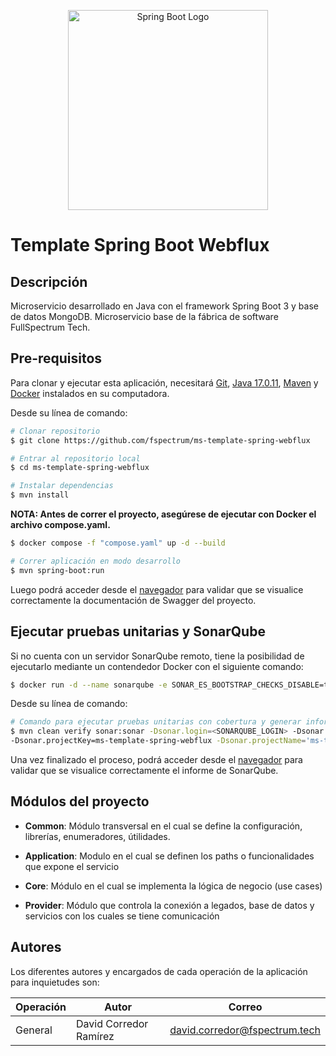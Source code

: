 <p align="center">
  <a href="https://spring.io/projects/spring-boot" target="blank"><img src="https://upload.wikimedia.org/wikipedia/commons/thumb/4/44/Spring_Framework_Logo_2018.svg/2560px-Spring_Framework_Logo_2018.svg.png" width="320" alt="Spring Boot Logo" /></a>
</p>

# **Template Spring Boot Webflux**

## **Descripción**
Microservicio desarrollado en Java con el framework Spring Boot 3 y base de datos MongoDB. Microservicio base de la fábrica de software FullSpectrum Tech.

## **Pre-requisitos**
Para clonar y ejecutar esta aplicación, necesitará [Git](https://git-scm.com), [Java 17.0.11](https://www.oracle.com/java/technologies/javase/jdk17-archive-downloads.html), [Maven](https://maven.apache.org/download.cgi) y [Docker](https://docs.docker.com/engine/install/) instalados en su computadora. 

Desde su línea de comando:

```bash
# Clonar repositorio
$ git clone https://github.com/fspectrum/ms-template-spring-webflux

# Entrar al repositorio local
$ cd ms-template-spring-webflux

# Instalar dependencias
$ mvn install
```

**NOTA: Antes de correr el proyecto, asegúrese de ejecutar con Docker el archivo compose.yaml.**

```bash
$ docker compose -f "compose.yaml" up -d --build
```

```bash
# Correr aplicación en modo desarrollo
$ mvn spring-boot:run
```

Luego podrá acceder desde el [navegador](http://localhost:8080/swagger-ui.html) para validar que se visualice correctamente la documentación de Swagger del proyecto.

## **Ejecutar pruebas unitarias y SonarQube**

Si no cuenta con un servidor SonarQube remoto, tiene la posibilidad de ejecutarlo mediante un contendedor Docker con el siguiente comando:

```bash
$ docker run -d --name sonarqube -e SONAR_ES_BOOTSTRAP_CHECKS_DISABLE=true -p 9000:9000 sonarqube:latest
```

Desde su línea de comando:

```bash
# Comando para ejecutar pruebas unitarias con cobertura y generar informe herramienta SonarQube
$ mvn clean verify sonar:sonar -Dsonar.login=<SONARQUBE_LOGIN> -Dsonar.password=<SONARQUBE_PASSWORD>
-Dsonar.projectKey=ms-template-spring-webflux -Dsonar.projectName='ms-template-spring-webflux' -Dsonar.host.url=<SONARQUBE_URL>
```
Una vez finalizado el proceso, podrá acceder desde el [navegador](http://localhost:9000/projects?sort=name) para validar que se visualice correctamente el informe de SonarQube.

## **Módulos del proyecto**

- **Common**:
  Módulo transversal en el cual se define la configuración, librerías, enumeradores, útilidades.

- **Application**:
  Modulo en el cual se definen los paths o funcionalidades que expone el servicio

- **Core**:
  Módulo en el cual se implementa la lógica de negocio (use cases)

- **Provider**:
  Módulo que controla la conexión a legados, base de datos y servicios con los cuales se tiene comunicación

## **Autores**
Los diferentes autores y encargados de cada operación de la aplicación para inquietudes son:

| Operación             | Autor                  | Correo                    |
| --------------------- |------------------------|---------------------------|
| General               | David Corredor Ramírez | david.corredor@fspectrum.tech |